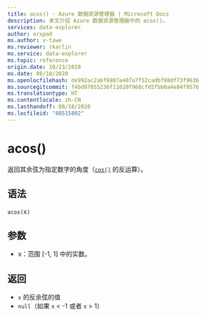 ```yaml
---
title: acos() - Azure 数据资源管理器 | Microsoft Docs
description: 本文介绍 Azure 数据资源管理器中的 acos()。
services: data-explorer
author: orspod
ms.author: v-tawe
ms.reviewer: rkarlin
ms.service: data-explorer
ms.topic: reference
origin.date: 10/23/2018
ms.date: 08/18/2020
ms.openlocfilehash: de992ac2a6f6987a407a7f52cadbf88df73f9636
ms.sourcegitcommit: f4bd97855236f11020f968cfd5fbb0a4e84f9576
ms.translationtype: HT
ms.contentlocale: zh-CN
ms.lasthandoff: 08/18/2020
ms.locfileid: "88515802"
---
```

# <a name="acos"></a>acos()

返回其余弦为指定数字的角度（[`cos()`](cosfunction.md) 的反运算）。

## <a name="syntax"></a>语法

`acos(`x`)`

## <a name="arguments"></a>参数

* x：范围 [-1, 1] 中的实数。

## <a name="returns"></a>返回

* `x` 的反余弦的值
* `null`（如果 `x` < -1 或者 `x` > 1）